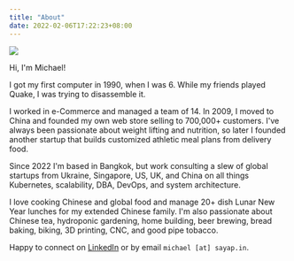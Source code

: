 ```yaml
---
title: "About"
date: 2022-02-06T17:22:23+08:00
---
```


<img src="/images/me.jpg" class="me" />

Hi, I'm Michael!

I got my first computer in 1990, when I was 6. While my friends played Quake, I was trying to disassemble it.

I worked in e-Commerce and managed a team of 14. In 2009, I moved to China and founded my own web store selling to 700,000+ customers. I've always been passionate about weight lifting and nutrition, so later I founded another startup that builds customized athletic meal plans from delivery food.

Since 2022 I'm based in Bangkok, but work consulting a slew of global startups from Ukraine, Singapore, US, UK, and China on all things Kubernetes, scalability, DBA, DevOps, and system architecture.

I love cooking Chinese and global food and manage 20+ dish Lunar New Year lunches for my extended Chinese family. I'm also passionate about Chinese tea, hydroponic gardening, home building, beer brewing, bread baking, biking, 3D printing, CNC, and good pipe tobacco.

Happy to connect on [LinkedIn](https://www.linkedin.com/in/michael-sayapin/) or by email `michael [at] sayap.in`.

<div style="clear: both" />
